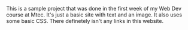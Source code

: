 This is a sample project that was done in the first week of my Web Dev course at Mtec. 
It's just a basic site with text and an image. It also uses some basic CSS. There definetely isn't any links in this website. 